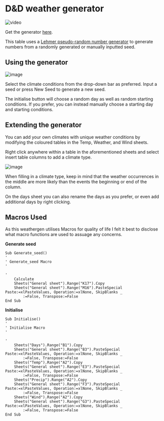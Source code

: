 # D&D weather generator
![video](https://raw.githubusercontent.com/foreveryone1/dndweathertable/main/weathergen.webp)

Get the generator [here](https://github.com/foreveryone1/dndweathertable/raw/main/Weathergen.xlsm).

This table uses a [Lehmer pseudo-random number generator](https://en.wikipedia.org/wiki/Lehmer_random_number_generator) to generate numbers from a randomly generated or manually inputted seed.

## Using the generator

![image](https://user-images.githubusercontent.com/27033050/116296647-bfd2d680-a79a-11eb-8e37-1291156d9e78.png)

Select the climate conditions from the drop-down bar as preferred. Input a seed or press New Seed to generate a new seed.

The initialise button will choose a random day as well as random starting conditions. If you prefer, you can instead manually choose a starting day and starting conditions.

## Extending the generator

You can add your own climates with unique weather conditions by modifying the coloured tables in the Temp, Weather, and Wind sheets. 

Right click anywhere within a table in the aforementioned sheets and select insert table columns to add a climate type.

![image](https://user-images.githubusercontent.com/27033050/116298255-8602cf80-a79c-11eb-97c2-ce3afcb940a9.png)

When filling in a climate type, keep in mind that the weather occurrences in the middle are more likely than the events the beginning or end of the column.

On the days sheet you can also rename the days as you prefer, or even add additional days by right clicking.


## Macros Used
As this weathergen utilises Macros for quality of life I felt it best to disclose what macro functions are used to assuage any concerns.

**Generate seed**
```VBA
Sub Generate_seed()
'
' Generate_seed Macro
'

'
    Calculate
    Sheets("General sheet").Range("K17").Copy
    Sheets("General sheet").Range("M16").PasteSpecial Paste:=xlPasteValues, Operation:=xlNone, SkipBlanks _
        :=False, Transpose:=False
End Sub
```

**Initialise**
```VBA
Sub Initialise()
'
' Initialise Macro
'

'
    Sheets("Days").Range("B1").Copy
    Sheets("General sheet").Range("B3").PasteSpecial Paste:=xlPasteValues, Operation:=xlNone, SkipBlanks _
        :=False, Transpose:=False
    Sheets("Temp").Range("A2").Copy
    Sheets("General sheet").Range("E3").PasteSpecial Paste:=xlPasteValues, Operation:=xlNone, SkipBlanks _
        :=False, Transpose:=False
    Sheets("Precip").Range("A2").Copy
    Sheets("General sheet").Range("F3").PasteSpecial Paste:=xlPasteValues, Operation:=xlNone, SkipBlanks _
        :=False, Transpose:=False
    Sheets("Wind").Range("A2").Copy
    Sheets("General sheet").Range("G3").PasteSpecial Paste:=xlPasteValues, Operation:=xlNone, SkipBlanks _
        :=False, Transpose:=False
End Sub
```

